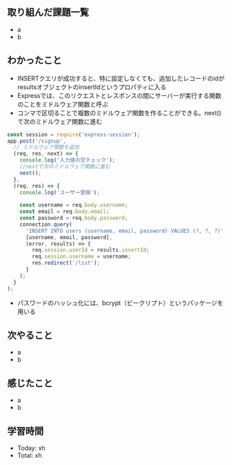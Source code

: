 ## 取り組んだ課題一覧
- a
- b
## わかったこと
- INSERTクエリが成功すると、特に設定しなくても、追加したレコードのidがresultsオブジェクトのinsertIdというプロパティに入る
- Expressでは、このリクエストとレスポンスの間にサーバーが実行する関数のことをミドルウェア関数と呼ぶ
- コンマで区切ることで複数のミドルウェア関数を作ることができる。next()で次のミドルウェア関数に進む
  
```javascript:test.js
const session = require('express-session');
app.post('/signup', 
  // ミドルウェア関数を追加
  (req, res, next) => {
    console.log('入力値の空チェック');
    //nextで次のミドルウェア関数に進む
    next();
  },
  (req, res) => {
    console.log('ユーザー登録');
    
    const username = req.body.username;
    const email = req.body.email;
    const password = req.body.password;
    connection.query(
      'INSERT INTO users (username, email, password) VALUES (?, ?, ?)',
      [username, email, password],
      (error, results) => {
        req.session.userId = results.insertId;
        req.session.username = username;
        res.redirect('/list');
      }
    );
  }
);
```
- パスワードのハッシュ化には、bcrypt（ビークリプト）というパッケージを用いる
## 次やること
- a
- b
## 感じたこと
- a
- b
## 学習時間
- Today: xh
- Total: xh
